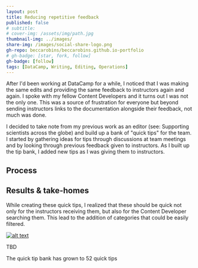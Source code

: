 ```yaml
---
layout: post
title: Reducing repetitive feedback
published: false
# subtitle:
# cover-img: /assets/img/path.jpg
thumbnail-img: ../images/
share-img: /images/social-share-logo.png
gh-repo: beccarobins/beccarobins.github.io-portfolio
# gh-badge: [star, fork, follow]
gh-badge: [follow]
tags: [DataCamp, Writing, Editing, Operations]
---
```


After I'd been working at DataCamp for a while, I noticed that I was making the same edits and providing the same feedback to instructors again and again. I spoke with my fellow Content Developers and it turns out I was not the only one. This was a source of frustration for everyone but beyond sending instructors links to the documentation alongside their feedback, not much was done.

I decided to take note from my previous work as an editor (see: Supporting scientists across the globe) and build up a bank of "quick tips" for the team. I started by gathering ideas for tips through discussions at team meetings and by looking through previous feedback given to instructors. As I built up the tip bank, I added new tips as I was giving them to instructors.

## Process
## Results & take-homes
While creating these quick tips, I realized that these should be quick not only for the instructors receiving them, but also for the Content Developer searching them. This lead to the addition of categories that could be easily filtered.

[![alt text](https://img.youtube.com/vi/video-id/0.jpg)](https://youtu.be/gifxO3_T2Ug)

<figcaption  class="caption">TBD</figcaption>

The quick tip bank has grown to 52 quick tips 